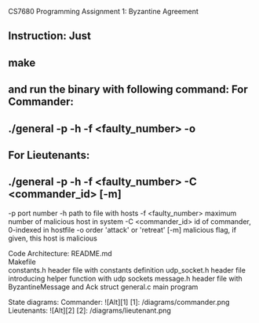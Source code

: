 CS7680 Programming Assignment 1:
Byzantine Agreement

Instruction:
Just 
----
make
----
and run the binary with following command:
For Commander:
----
./general -p <port> -h <hostfile> -f <faulty_number> -o <order>
----
For Lieutenants:
----
./general -p <port> -h <hostfile> -f <faulty_number> -C <commander_id> [-m]
----

-p <port>          port number
-h <hostfile>      path to file with hosts
-f <faulty_number> maximum number of malicious host in system
-C <commander_id>  id of commander, 0-indexed in hostfile
-o <order>         order 'attack' or 'retreat'
[-m]               malicious flag, if given, this host is malicious

Code Architecture:
README.md       
Makefile        
constants.h     header file with constants definition
udp_socket.h    header file introducing helper function with udp sockets
message.h       header file with ByzantineMessage and Ack struct
general.c       main program

State diagrams:
Commander:
![Alt][1]
[1]: /diagrams/commander.png
Lieutenants:
![Alt][2]
[2]: /diagrams/lieutenant.png

